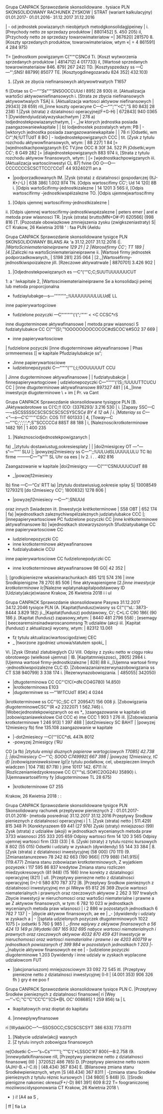 Grupa CANPACK
Sprawozdanie skonsolidowane
. tysiace PLN
SKONSOLIDOWANY RACHUNEK ZYSKOW | STRAT
(wariant kalkulacyjny) 01.01.2017- 01.01.2016-
31.12.2017 31.12.2016

| - od jednostek powiazanych nieobjetych metodgkonsolidagjipeiney |
i. [Preychody netto ze sprzedazy produktow | 8801452] 5. 450 205)
il, [Przychody netto ze sprzedazy towarowimateriatow =| 367620] 281570
8. [Koszty sprzedanych produktow, towarowimateriaiow, wtym «| = 4 861591] 4 284 975)

T= [jednostkom powigzanym  C(“‘“‘CSNCd
Ti. [Koszt wytworzenia sprzedanych produktow | 4814712] 4 017733)
il, [Wartosé sprzedanych towarowimateriaiow 846. 879] 267 242]
TD. |Kosztyspzedazy ss —C—“‘;SNS! 88799] 85077
TE. [Kosztyogdinegozaradu 824 352] 432.103)
1. [Zysk ze zbycia niefinansowych aktywowtrwatych T1657

fi [Dotae ss C—“‘“*S*s“‘“‘SNSOOCCUUd I 895] 28 930)
iit. [Aktualizacja wartoSci aktywowniefinansowych
i. [Strata ze zbycia niefinansowych aktywowtwalych TSA]
ii. [Aktualizacja wartosci aktywow niefinansowych | 29343] 28 659)
rili_[inne koszty operacyne C—C—“‘“;‘“‘<C”;”S 80 843] 28 238)
_1._|Zysk (strata) z dziatalnosci operacyjnej(F+G-H) | 672843] 940 0365
1 |Dywidendyiudzialywzyskachwtym | 278
a) lodjednostekpowiazanychwtym,
| - _|w ktorych jednostka posiada zaangazowaniewkapitale | |
b) lodjednostek pozostalych wtym: PB
| - |wktorych jednostka posiada zaangazowaniewkapitale | | 78
ri |Odsetki, wm Ci“‘;N;!UTTUdT 8 BO
| - lodjednostekpowigzanych CCC
| tit. [Zysk z tytulu rozchodu aktywowfinansowych, wtym: | 88 227] 1 84
[= [wjednostkachpowigzanych EC
TV.jine OCC 8 30f 34. 522
Pi jOdsetki,wym CC‘; 8 G49 282
[= |diajednostekpowigzanych 883 974
ii, [Strata z tytulu rozchodu aktywow finansowych, wtym: |
[= [wjednostkachpowigzanych
iii. [Aktualizacja wartosciinwestyi CL 87]
fvine OO O—O—CCCCCCCSCSCTTCC(‘CCdT 44 93240211
an a
* |podporzadkowanych
lM. |Zysk (strata) z dziatalnosci gospodarczej (ItJ-K+/-L) | 638 386] 1.002 974
TN. [Odpis wartoscifimy CC‘; Ud 14 120] 8B
i. |Odpis wartoScifirmy-jednostkizalezne | 14 1201 3 56S
il, [Odpis wartoscifirmy -jednostkiwspéizalezne
TO. |Odpis ujemnejwartoscifrmy
1. [Odpis ujemnej wartoscifirmy-jednostkizalezne |

ii. [Odpis ujemnej wartoscifirmy-jednostkiwspézalezne |
peters emer | arel e
metoda praw wlasnosci
TR. |zysk (strata) brutto(MN+O#-P) 620566] (998 816
[T. [Pozostale obowiazkowe zmniejszenia zysku (zwigkszeniastraty) S| CT
Krakow, 26 Kwietnia 2018 ' :
faa PUN (Aeldu


Grupa CANPACK
Sprawozdanie skonsolidowane
tysigce PLN
SKONSOLIDOWANY BILANS
Ak ‘a 31.12.2017 31.12.2016
(|. _|WartoSciniemateriaineiprawne 129 21 |
2 |Waroséfirmy CC‘; TT 189 |
[4._|Zaliczki na wartoSciniemateriaineiprawne
ii. |Wartosé firmy jednostek podporzadkowanych_ | S198 281] 235 064 |
[2._|Wartoséfirmy-jednostkiwspoizalezne
jill. [Rzeczowe aktywatrwale | 8870701] 3.426 902 |
1. |Odjednostekpowiqzanych es —C“(‘“‘C;C;SUUTUUUUUUCUT

1: a
‘ Iwkapitale
2, |Wartosciniemateriaineiprawne
Se a
konsolidacji peinej lub metoda proporcjonalna
* fudziaylubakge—s—‘“‘“‘“‘“;;!UUUUUUUULULUdE LL

inne papierywartogciowe
* fudzielone pozyczki —C“‘“‘“‘“‘(‘(“;‘“‘“‘ < <C CCSC*rS

inne diugoterminowe aktywafinansowe |
metoda praw wiasnosci
S fudziatylubakce CC C(“‘“(S!;™!OOOOOOOOCOCOC#dSCOC‘é#SO2 37 669 |
* inne papierywartosciowe

| fudzielone pozyczki
[inne dlugoterminowe aktywafinansowe |
Phas ormmeemess [|
w kapitale
Pfudziaylubakcje ss“;
* Jinne papierywartosciowe
* ludzielonepozyozki  C—“‘“‘“(‘“‘(;(;!OOUUUUUT CCU

| Jinne dugoterminowe aktywafinansowe |
| fudziatyubakcje
| finnepapierywartogciowe
| udzielonepozyczki  C—“‘“‘“‘(‘(S;;!UUUUTTCUCU CC
| [inne dtugoterminowe aktywafinansowe 897327 481 |
[4._|Inne inwestycje diugoterminowe
\ + im [ Pr.
va Cant


Grupa CANPACK
Sprawozdanie skonsolidowane
tysiqgce PLN
[B. JAktywaobrotowe ss C(‘C;!! (CO: (3376293/ 3.216 530 |
i. |Zapasy SSC—C—~sSCSSSSSCSCSCSCSCSCSYSCSC*é BY 4 12 aA |
i. |Materiay ss  C—<“—s—C‘C‘“‘“‘CSC*r: COS TIT 601333 |
4, [Toway—C—“‘“C;‘;‘;‘;‘;*;S™SCCCCCd 88ST 88 188 |
i, [Naleznoscikrotkoterminowe 1482 191 | 1 400 235
1. |Naleznosciodjednostekpowigzanych |

fa) _|ztytulu dostawiustug,ookresiesplaty |
| |doi2miesigcey OT —“—s“—‘“‘“‘ SLU
|; |powyzeji2miesiecy ss C—“‘;;!UULUdSLUUUULULU TC
lb) firme ———C—“‘s“‘“‘ SL Uhr
oa ees | lv
2. i . . 492 816

Zaangazowanie w kapitale
|doi2miesigcy ——C(“‘“‘CSNUUUUCUdT 88
* _|powzej12miesiecy

lb) fine —C—“Cs‘ RTT
la) |ztytulu dostawiusiug,ookresie splay S| 13008549 1279321]
[do t2miesiecy CC‘; 1800832] 1278 806 |
* |powyzej12miesiecy —C—“‘;SNUUd

oraz innych Swiadezen
iit. [Inwestycje krétkoterminowe | S58 OBT | 652 174 |
fa) |wjednostkach zaleznychiwspélzaleznych
judziatylubakce CCC
|; [innepapierywartosciowe PC
fudzielone pozyczki CC
[inne krétkoterminowe aktywafinansowe
lb) |wjednostkach stowarzyszonych
Sfudziatyubakge CC
inne papierywartosciowe CC
* ludzielonepozyczki CC
* inne krotkoterminowe aktywafinansowe
* fudzialyubakcie CCU

inne papierywartosciowe CC
fudzielonepodyczki CC
* inne krotkoterminowe aktywafinansowe 98 GO| 42 352 |

|; [grodkipieniezne wkasieinarachunkach 485 121] 574 316 |
inne Srodkipienigzne 78 270] 85 506 |
fine aktywapienigene
[2._[inne inwestycje krotkoterminowe
Ic_|Nalezne wplatynakapitalpodstawowy
ID [Udziaty(akcje)wiasne
Krakow, 26 Kwietnia 2018
i
i
ul


Grupa CANPACK
Sprawozdanie skonsolidowane
Pasywa 31.12.2017 34.12.2046 tysiqce PLN
(A. [Kapitat(fundusz)wiasny ss C(“‘(‘“sL: 3873-8444 3.829 182)
ji._|Kapitat(fundusz) podstawowy, Ci‘; C*L:C C90 186{ (90 186
ji. [Kapitat (fundusz) zapasowy,wtym: | 8440 481 2796 558)
; [esemagy | beecearemsinsinadwaroscanomnsng Tt
udzialéw (akcji
iil. |Kapitat (fundusz) z aktualizacji wyceny, wtym: | 82312 13.061
* fz tytulu aktualizaciwartoscigodziwej CEC
* _ |tworzone zgodniez umowa/statutem spoki_ |

Vi. |Zysk (Strata) zlatubieglych CU
Vill. Odpisy z zysku netto w ciqgu roku obrotowego (wielkosé ujemna) |
IB. |Kapitatmniejszosci_ 2805] 2984
i. [Ujemna wartosé firmy-jednostkizalezne | 828] 88
ii._[Ujemna wartosé firmy -jednostkiwspoizalezne CLC
ID. |Zobowiazaniairezerwynazobowigzania ss CT S38 940799] 3 338 174
i. |Rezerwynazobowiqzania. | 485055] 342050)
* |dtugoterminowa CC CC“‘C!C(*dN:CO4G780) 14.850)
* |krotkoterminowa E103
* |dugoterminwe ss —“‘W!TCUdT 85K] 4 0244

|krotkoterminowe ss CC“‘(C;;SC CT 209547] 156 008
ji. |Zobowigzania dlugoterminoweCSC“‘(R «2 232207) 1 562.746)
i. |Wobecjednostekpowiqzanych
oo es
*_ }zaangazowanie w kapitale
id) |zobowiqzaniawekslowe Cid CCC
e) ime CCC 1 903 1 276
ill. |[Zobowiazania krotkoterminowe 1 246 913] 1 397 488
| |dot2miesiecy SC BAHT
| |powyzej 12miesiecy
fb) fine 135.108
zaangazowanie w kapitale
* |-dot2miesiecy  —C(‘“‘(CC*dL 447A 8012
* -powyzej 2miesigcy (‘RU

CO [a
fb) _|ztytulu emisji diuznych papierow wartogciowych T7085] 42.738
|; |doi2miesiecy C—“‘C; SOOO C749992[ 667 398
| |powyzej 12miesiecy, tC
if) |zobowiqzaniaweksiowe
lg)_|z tytulu podatkow, cel, ubezpieczen iinnych wiadczen | 104 718] 87:78)
) jime 10117 142. 6711
iV. |Rozliczeniamiedzyokresowe CC C(“‘“sL:SO#(C2OG24U 35890)
i. |Ujemnawartoséfirmy
fy |diugoterminowe TL 28 675)
* |krotkoterminowe G7 255

Krakow, 26 Kwietnia 2018 : :


Grupa CANPACK
Sprawozdanie skonsolidowane
tysigce PLN
Skonsolidowany rachunek przeptywow pienieznych
2 : 01.01.2017- 01.01.2016-
(metoda posrednia) 31.12.2017 31.12.2016
Przeptywy Srodkow pienieznych z dziatalnosci operacyjnej i
| 1. |Zysk (strata) netto | 511.429) 815 348
Pi [Korektyrazeem 69 441 (27 976)
Zyski (straty) mniejszosci (99)
Zysk (strata) z udzialéw (akoji) w jednostkach wycenianych metoda praw 3733
wiasnosci
255 333 205 659
Odpisy wartosci firm 14 120 3 565
Odpisy ujemnej wartosci firm (33) (33)
| 6. [Zyski (straty) z tytulu roznic kursowych 8 802 (55 015)
Odsetki i udziaty w zyskach (dywidendy) 55 144 33 384
| 8. [Zysk (strata) z dziatalnosci inwestycyjnej (58 000) (70 111)
(9. |Zmianastanurezewo 78 242 82 663
(190 966)| (179 988)
(141.915)| (119.477)
Zmiana stanu zobowiazan krotkoterminowych, Z wyjatkiem pozyezek i 117 595 86 837
kredytow
Zmiana stanu rozliczen miedzyokresowych (81 948) (15 166)
Inne korekty z dziatalnogci operacyjnej (821)
| ull. [Przeptywy pieniezne netto z dziatalnosci operacyjnej (I+/-Il 580 870 787 372
|B. |Przeplywy Srodkow pienieznych z dziatalnosci inwestycyjnej mn
pi lWeyw 65 812 26 369
Zbycie wartosci niematerialnych i prawnych oraz rzeczowych aktywow 2 262 3 197
trwalych
Zbycie inwestycji w nieruchomosci oraz wartoSci niematerialne i prawne a ae
Z aktywow finansowych, w tym: 6 782 10 023
w jednostkach wycenianych metoda praw wlasnosci | i 2 886
w pozostatych jednostkach 6 782 7 137
| - |zbycie aktywow finansowych, ae ee
| _- [dywidendy i udziaty w zyskach a
| - |[sptata udzielonych pozyczek dtugoterminowych 1022 1075
[= jodsetki 5 760 § 985
| _-_finne wplywy z aktywow finansowych a
56 424 13 149
pi [Wydatki 087 165 932 695
nabyce wartosci niematerialnych i prawnych oraz rzeczowych aktywow 4032 870 459 431
Inwestycje w nieruchomosci oraz wartosci niematerialne i prawne i ae
4203 400719
w jednostkach powiazanych rf 399 984
w pozostalych jednostkach 1 203
|_- _|nabycie aktywow finansowych ee ee
| - [udzielone pozyczki diugoterminowe 1.203
Dywidendy i inne udzialy w zyskach wyplacone udzialowcom FUT
* |(akcjonariuszom) mniejszosciowym
33 092 72 545
itl. [Przeptywy pieniezne netto z dziatalnosci inwestycyjnej (I-ll | (4.001 353) 906 326
fh } gry
é ee
poo
f


Grupa CANPACK
Sprawozdanie skonsolidowane
tysiqce PLN
C. |Przeptywy Srodkéw pienieznych z dziatalnosci finansowe|
ri [Wey —“‘~‘C;™C™C™CC”C“‘(CS*@L OC‘ 008685] 1 259 856)
ta | L
* Ikapitatowych oraz doptat do kapitatu
4. |innewplywyfinansowe

ri [WydakiOC—“—SSOSOCC;CSCSCSCSYT 386 633] 773.0711
1. [Nabycie udzialw(akcj) wasnych
6. |Z tytulu innych zobowigza finansowych

re[Odsetki  C~—“s~Cs‘“‘“‘“‘(;*™*™C‘(’*LSSOC‘#7 800{—8:2.758
(9. |innewydatkifinansowe
rill, [Przeptywy pieniezne netto z dziatalnosci finansowej (Ill) | 372052] 486 785)
D. [Przeptywy pieniezne netto razem (AJH/-B.+/-C.Il) | (48.434) 367 834]
E. [Bilansowa zmiana stanu Srodkéwpienieznych, wtym |S (48.434) 367 8311
| -[zmiana stanu Srodkéw pienieznych z tytulu réznic kursowych | (34 980)| 5 848)
|G. |[Srodki pienigzne nakoniec okresu(F+/-D) 861 391] 609 8:22
T= foograniczonej moziiwoscidysponowania CT
Krakow, 26 Kwietnia 2018 \
* ) i! [A4 aa S ,

| ff
|
fia
La
